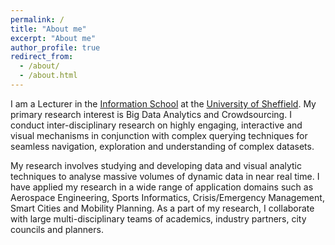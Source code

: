 ```yaml
---
permalink: /
title: "About me"
excerpt: "About me"
author_profile: true
redirect_from: 
  - /about/
  - /about.html
---
```

I am a Lecturer in the [Information School](https://www.sheffield.ac.uk/is) at the [University of Sheffield](https://www.sheffield.ac.uk/). My primary research interest is Big Data Analytics and Crowdsourcing. I conduct inter-disciplinary research on highly engaging, interactive and visual mechanisms in conjunction with complex querying techniques for seamless navigation, exploration and understanding of complex datasets.

My research involves studying and developing data and visual analytic techniques to analyse massive volumes of dynamic data in near real time. I have applied my research in a wide range of application domains such as Aerospace Engineering, Sports Informatics, Crisis/Emergency Management, Smart Cities and Mobility Planning. As a part of my research, I collaborate with large multi-disciplinary teams of academics, industry partners, city councils and planners. 


